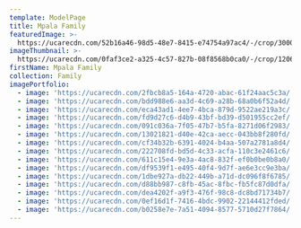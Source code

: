 ```yaml
---
template: ModelPage
title: Mpala Family
featuredImage: >-
  https://ucarecdn.com/52b16a46-98d5-48e7-8415-e74754a97ac4/-/crop/3000x1572/0,118/-/preview/
imageThumbnail: >-
  https://ucarecdn.com/0faf3ce2-a325-4c57-827b-08f8568b0ca0/-/crop/1206x1889/72,123/-/preview/
firstName: Mpala Family
collection: Family
imagePortfolio:
  - image: 'https://ucarecdn.com/2fbcb8a5-164a-4720-abac-61f24aac5c3a/'
  - image: 'https://ucarecdn.com/bdd988e6-aa3d-4c69-a28b-68a0b6f52a4d/'
  - image: 'https://ucarecdn.com/eca43ad1-4ee7-4bca-879d-9522ae219a3c/'
  - image: 'https://ucarecdn.com/fd9d27c6-d4b9-43bf-bd39-d501955cc2ef/'
  - image: 'https://ucarecdn.com/091c036a-7f05-47b7-b5fa-8271d06f2983/'
  - image: 'https://ucarecdn.com/13021821-d40e-42ca-aecc-043bb8f280fd/'
  - image: 'https://ucarecdn.com/cf34b32b-6391-4024-b4aa-507a2781a8d4/'
  - image: 'https://ucarecdn.com/222708fd-bd5d-4c33-acfa-110c3e2461c6/'
  - image: 'https://ucarecdn.com/611c15e4-9e3a-4ac8-832f-ef0b0be0b8a0/'
  - image: 'https://ucarecdn.com/df9539f1-e495-40f4-9d7f-ae6e3cc9e3ba/'
  - image: 'https://ucarecdn.com/1dbe927a-db22-449b-a71d-dc096f8f6785/'
  - image: 'https://ucarecdn.com/d88bb987-c8fb-45ac-8fbc-fb5fc87d0dfa/'
  - image: 'https://ucarecdn.com/dea4202f-a9f3-476f-98c8-dc8bd71734b7/'
  - image: 'https://ucarecdn.com/0ef16d1f-7416-4bdc-9902-22144412fded/'
  - image: 'https://ucarecdn.com/b0258e7e-7a51-4094-8577-5710d27f7864/'
---
```


